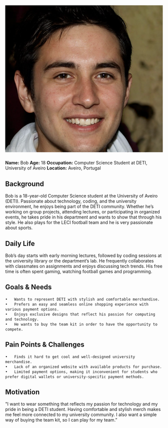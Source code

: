 # ![Bob](/stage2_requirements/personas/bob.png)  
**Name:** Bob 
**Age:** 18 
**Occupation:** Computer Science Student at DETI, University of Aveiro 
**Location:** Aveiro, Portugal

## Background  
Bob is a 18-year-old Computer Science student at the University of Aveiro (DETI). Passionate about technology, coding, and the university environment, he enjoys being part of the DETI community. Whether he’s working on group projects, attending lectures, or participating in organized events, he takes pride in his department and wants to show that through his style. He also plays for the LECI football team and he is very passionate about sports.

## Daily Life  
Bob’s day starts with early morning lectures, followed by coding sessions at the university library or the department’s lab. He frequently collaborates with classmates on assignments and enjoys discussing tech trends. His free time is often spent gaming, watching football games and programming.

## Goals & Needs  
	•	Wants to represent DETI with stylish and comfortable merchandise.
	•	Prefers an easy and seamless online shopping experience with various payment options.
	•	Enjoys exclusive designs that reflect his passion for computing and technology.
    •	He wants to buy the team kit in order to have the opportunity to compete.

## Pain Points & Challenges  
	•	Finds it hard to get cool and well-designed university merchandise.
	•	Lack of an organized website with available products for purchase.
	•	Limited payment options, making it inconvenient for students who prefer digital wallets or university-specific payment methods.

## Motivation  
"I want to wear something that reflects my passion for technology and my pride in being a DETI student. Having comfortable and stylish merch makes me feel more connected to my university community. I also want a simple way of buying the team kit, so I can play for my team.”